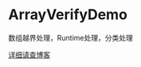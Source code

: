 # ArrayVerifyDemo
数组越界处理，Runtime处理，分类处理

[详细请查博客](https://blog.csdn.net/u010960265/article/details/82761229)
